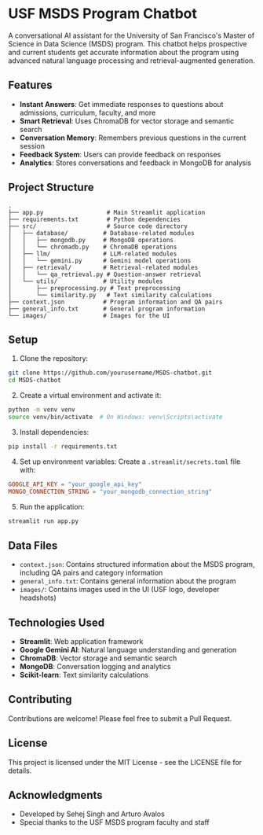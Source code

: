 # USF MSDS Program Chatbot

A conversational AI assistant for the University of San Francisco's Master of Science in Data Science (MSDS) program. This chatbot helps prospective and current students get accurate information about the program using advanced natural language processing and retrieval-augmented generation.

## Features

- **Instant Answers**: Get immediate responses to questions about admissions, curriculum, faculty, and more
- **Smart Retrieval**: Uses ChromaDB for vector storage and semantic search
- **Conversation Memory**: Remembers previous questions in the current session
- **Feedback System**: Users can provide feedback on responses
- **Analytics**: Stores conversations and feedback in MongoDB for analysis

## Project Structure

```
.
├── app.py                  # Main Streamlit application
├── requirements.txt        # Python dependencies
├── src/                    # Source code directory
│   ├── database/          # Database-related modules
│   │   ├── mongodb.py     # MongoDB operations
│   │   └── chromadb.py    # ChromaDB operations
│   ├── llm/               # LLM-related modules
│   │   └── gemini.py      # Gemini model operations
│   ├── retrieval/         # Retrieval-related modules
│   │   └── qa_retrieval.py # Question-answer retrieval
│   └── utils/             # Utility modules
│       ├── preprocessing.py # Text preprocessing
│       └── similarity.py   # Text similarity calculations
├── context.json           # Program information and QA pairs
├── general_info.txt       # General program information
└── images/                # Images for the UI
```

## Setup

1. Clone the repository:
```bash
git clone https://github.com/yourusername/MSDS-chatbot.git
cd MSDS-chatbot
```

2. Create a virtual environment and activate it:
```bash
python -m venv venv
source venv/bin/activate  # On Windows: venv\Scripts\activate
```

3. Install dependencies:
```bash
pip install -r requirements.txt
```

4. Set up environment variables:
Create a `.streamlit/secrets.toml` file with:
```toml
GOOGLE_API_KEY = "your_google_api_key"
MONGO_CONNECTION_STRING = "your_mongodb_connection_string"
```

5. Run the application:
```bash
streamlit run app.py
```

## Data Files

- `context.json`: Contains structured information about the MSDS program, including QA pairs and category information
- `general_info.txt`: Contains general information about the program
- `images/`: Contains images used in the UI (USF logo, developer headshots)

## Technologies Used

- **Streamlit**: Web application framework
- **Google Gemini AI**: Natural language understanding and generation
- **ChromaDB**: Vector storage and semantic search
- **MongoDB**: Conversation logging and analytics
- **Scikit-learn**: Text similarity calculations

## Contributing

Contributions are welcome! Please feel free to submit a Pull Request.

## License

This project is licensed under the MIT License - see the LICENSE file for details.

## Acknowledgments

- Developed by Sehej Singh and Arturo Avalos
- Special thanks to the USF MSDS program faculty and staff 